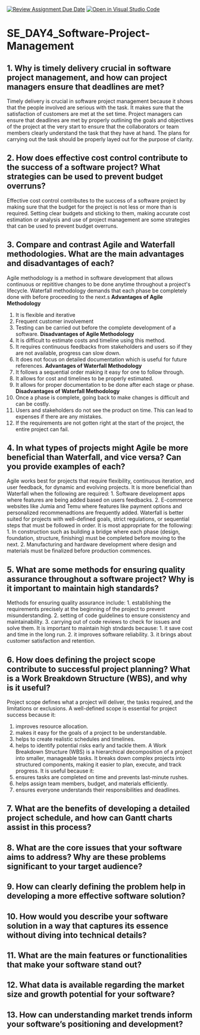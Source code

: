 [![Review Assignment Due Date](https://classroom.github.com/assets/deadline-readme-button-22041afd0340ce965d47ae6ef1cefeee28c7c493a6346c4f15d667ab976d596c.svg)](https://classroom.github.com/a/9pw6JKcu)
[![Open in Visual Studio Code](https://classroom.github.com/assets/open-in-vscode-2e0aaae1b6195c2367325f4f02e2d04e9abb55f0b24a779b69b11b9e10269abc.svg)](https://classroom.github.com/online_ide?assignment_repo_id=18472279&assignment_repo_type=AssignmentRepo)
# SE_DAY4_Software-Project-Management
## 1. Why is timely delivery crucial in software project management, and how can project managers ensure that deadlines are met?

  Timely delivery is crucial in software project management because it shows that the people involved are serious with the task. It makes sure that the satisfaction of customers are met at the set time.
  Project managers can ensure that deadlines are met by properly outlining the goals and objectives of the project at the very start to ensure that the collaborators or team members clearly understand the task that they have at hand. The plans for carrying out the task should be properly layed out for the purpose of clarity.
  
## 2. How does effective cost control contribute to the success of a software project? What strategies can be used to prevent budget overruns?

  Effective cost control contributes to the success of a software project by making sure that the budget for the project is not less or more than is required. 
  Setting clear budgets and sticking to them, making accurate cost estimation or analysis and use of project management are some strategies that can be used to prevent budget overruns.
  
## 3. Compare and contrast Agile and Waterfall methodologies. What are the main advantages and disadvantages of each?

  Agile methodology is a method in software development that allows continuous or repititive changes to be done anytime throughout a project's lifecycle. Waterfall methodology demands that each phase be completely done with before proceeding to the next.s
  **Advantages of Agile Methodology**
  1. It is flexible and iterative
  2. Frequent customer involvement
  3. Testing can be carried out before the complete development of a software.
  **Disadvantages of Agile Methodology**
  1. It is difficult to estimate costs and timeline using this method.
  2. It requires continuous feedbacks from stakeholders and users so if they are not available, progress can slow down.
  3. It does not focus on detailed documentation which is useful for future references.
     **Advantages of Waterfall Methodology**
  1. It follows a sequential order making it easy for one to follow through.
  2. It allows for cost and timelines to be properly estimated.
  3. It allows for proper documentation to be done after each stage or phase.
     **Disadvantages of Waterfall Methodology**
  1. Once a phase is complete, going back to make changes is difficult and can be costly.
  2. Users and stakeholders do not see the product on time. This can lead to expenses if there are  any mistakes.
  3. If the requirements are not gotten right at the start of the project, the entire project can fail.
     
## 4. In what types of projects might Agile be more beneficial than Waterfall, and vice versa? Can you provide examples of each?
  Agile works best for projects that require flexibility, continuous iteration, and user feedback, for dynamic and evolving projects. It is more beneficial than Waterfall when the following are required:
      1. Software development apps where features are being added based on users feedbacks.
      2. E-commerce websites like Jumia and Temu where features like payment options and personalized recommenadtions are frequently added.
  Waterfall is better suited for projects with well-defined goals, strict regulations, or sequential steps that must be followed in order. It is most appropriate for the following:
      1. In construction such as building a bridge where each phase (design, foundation, structure, finishing) must be completed before moving to the next.
      2. Manufacturing and hardware development where design and materials must be finalized before production commences.
      
  ## 5. What are some methods for ensuring quality assurance throughout a software project? Why is it important to maintain high standards?
  Methods for ensuring quality assurance include:
      1. establishing the requirements precisely at the beginning of the project to prevent misunderstanding.
      2. setting of code guidelines to ensure consistency and maintainability.
      3. carrying out of code reviews to check for issues and solve them.
    It is important to maintain high stndards because:
      1. it save cost and time in the long run.
      2. it improves software reliability.
      3. it brings about customer satisfaction and retention.
      
## 6. How does defining the project scope contribute to successful project planning? What is a Work Breakdown Structure (WBS), and why is it useful?

  Project scope defines what a project will deliver, the tasks required, and the limitations or exclusions. A well-defined scope is essential for project success because it:
  1. improves resource allocation.
  2. makes it easy for the goals of a project to be understandable.
  3. helps to create realistic schedules and timelines.
  4. helps to identify potential risks early and tackle them.
 A Work Breakdown Structure (WBS) is a hierarchical decomposition of a project into smaller, manageable tasks. It breaks down complex projects into structured components, making it easier to plan, execute, and track progress.
 It is useful because it:
   1. ensures tasks are completed on time and prevents last-minute rushes.
   2. helps assign team members, budget, and materials efficiently.
   3. ensures everyone understands their responsibilities and deadlines.
## 7. What are the benefits of developing a detailed project schedule, and how can Gantt charts assist in this process?
## 8. What are the core issues that your software aims to address? Why are these problems significant to your target audience?
## 9. How can clearly defining the problem help in developing a more effective software solution?
## 10. How would you describe your software solution in a way that captures its essence without diving into technical details?
## 11. What are the main features or functionalities that make your software stand out?
## 12. What data is available regarding the market size and growth potential for your software?
## 13. How can understanding market trends inform your software’s positioning and development?
